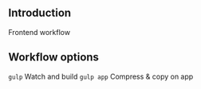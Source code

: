 ## Introduction

Frontend workflow

## Workflow options

<code>gulp</code> Watch and build
<code>gulp app</code> Compress & copy on app
